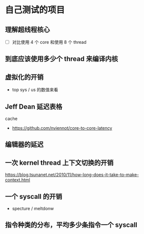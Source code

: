 # 自己测试的项目

## 理解超线程核心
- [ ] 对比使用 4 个 core 和使用 8 个 thread

## 到底应该使用多少个 thread 来编译内核

## 虚拟化的开销
- top sys / us 的数值来看

## Jeff Dean 延迟表格
cache

- https://github.com/nviennot/core-to-core-latency

## 编辑器的延迟

## 一次 kernel thread 上下文切换的开销
https://blog.tsunanet.net/2010/11/how-long-does-it-take-to-make-context.html

## 一个 syscall 的开销

- specture / meltdonw

## 指令种类的分布，平均多少条指令一个 syscall

